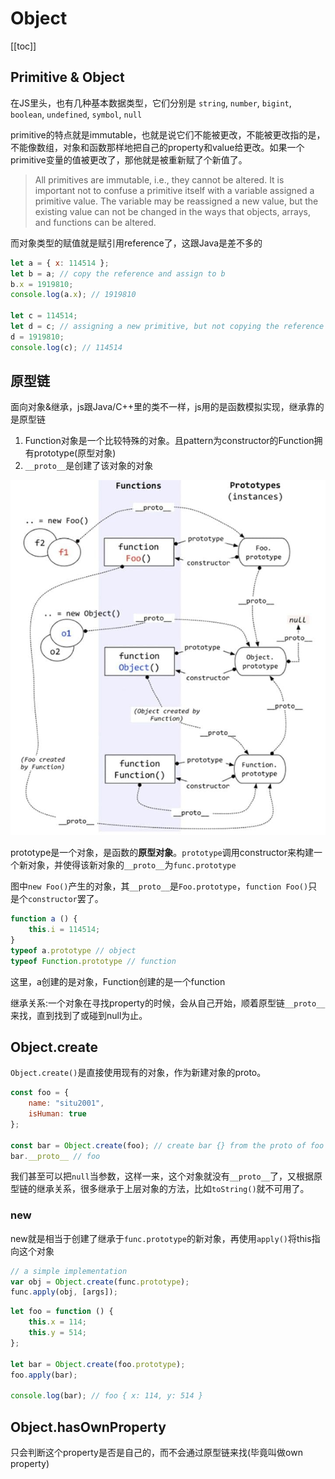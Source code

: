 # Object

[[toc]]

## Primitive & Object

在JS里头，也有几种基本数据类型，它们分别是 `string`, `number`, `bigint`, `boolean`, `undefined`, `symbol`, `null`

primitive的特点就是immutable，也就是说它们不能被更改，不能被更改指的是，不能像数组，对象和函数那样地把自己的property和value给更改。如果一个primitive变量的值被更改了，那他就是被重新赋了个新值了。

> All primitives are immutable, i.e., they cannot be altered. It is important not to confuse a primitive itself with a variable assigned a primitive value. The variable may be reassigned a new value, but the existing value can not be changed in the ways that objects, arrays, and functions can be altered.

而对象类型的赋值就是赋引用reference了，这跟Java是差不多的

``` javascript
let a = { x: 114514 };
let b = a; // copy the reference and assign to b
b.x = 1919810;
console.log(a.x); // 1919810

let c = 114514;
let d = c; // assigning a new primitive, but not copying the reference
d = 1919810;
console.log(c); // 114514
```

## 原型链

面向对象&继承，js跟Java/C++里的类不一样，js用的是函数模拟实现，继承靠的是原型链

1. Function对象是一个比较特殊的对象。且pattern为constructor的Function拥有prototype(原型对象)
2. `__proto__`是创建了该对象的对象

![wow prototype](./images/photo_2021-01-31_18-25-34.jpg)

prototype是一个对象，是函数的**原型对象**。`prototype`调用constructor来构建一个新对象，并使得该新对象的`__proto__`为`func.prototype`

图中`new Foo()`产生的对象，其`__proto__`是`Foo.prototype`，`function Foo()`只是个`constructor`罢了。

``` javascript
function a () {
    this.i = 114514;
}
typeof a.prototype // object
typeof Function.prototype // function
```

这里，a创建的是对象，Function创建的是一个function

继承关系:一个对象在寻找property的时候，会从自己开始，顺着原型链`__proto__`来找，直到找到了或碰到null为止。

## Object.create

`Object.create()`是直接使用现有的对象，作为新建对象的proto。

``` javascript
const foo = {
    name: "situ2001",
    isHuman: true
};

const bar = Object.create(foo); // create bar {} from the proto of foo
bar.__proto__ // foo
```

我们甚至可以把`null`当参数，这样一来，这个对象就没有`__proto__`了，又根据原型链的继承关系，很多继承于上层对象的方法，比如`toString()`就不可用了。

### new

new就是相当于创建了继承于`func.prototype`的新对象，再使用`apply()`将this指向这个对象

``` javascript
// a simple implementation
var obj = Object.create(func.prototype);
func.apply(obj, [args]);
```

``` javascript
let foo = function () {
    this.x = 114;
    this.y = 514;
};

let bar = Object.create(foo.prototype);
foo.apply(bar);

console.log(bar); // foo { x: 114, y: 514 }
```

## Object.hasOwnProperty

只会判断这个property是否是自己的，而不会通过原型链来找(毕竟叫做own property)
